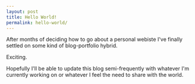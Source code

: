 ```yaml
---
layout: post
title: Hello World!
permalink: hello-world/
---
```

After months of deciding how to go about a personal webiste I've finally settled
on some kind of blog-portfolio hybrid.

Exciting.

Hopefully I'll be able to update this blog semi-frequently with whatever I'm
currently working on or whatever I feel the need to share with the world.
